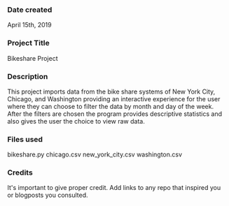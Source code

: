 ### Date created
April 15th, 2019

### Project Title
Bikeshare Project

### Description
This project imports data from the bike share systems of New York City, Chicago, and Washington providing an interactive experience for the user where they can choose to filter the data by month and day of the week. After the filters are chosen the program provides descriptive statistics and also gives the user the choice to view raw data.

### Files used
bikeshare.py
chicago.csv
new_york_city.csv
washington.csv

### Credits
It's important to give proper credit. Add links to any repo that inspired you or blogposts you consulted.
